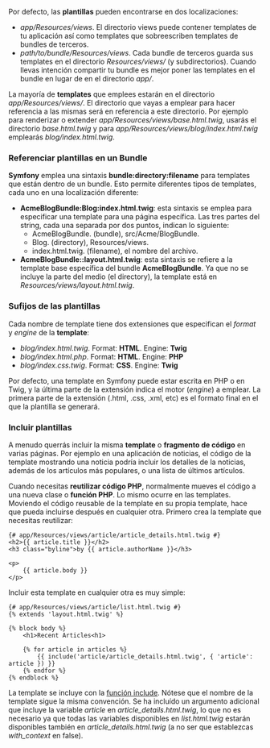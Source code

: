 Por defecto, las **plantillas** pueden encontrarse en dos localizaciones:

*   _app/Resources/views_. El directorio views puede contener templates de tu aplicación así como templates que sobreescriben templates de bundles de terceros.
*   _path/to/bundle/Resources/views_. Cada bundle de terceros guarda sus templates en el directorio _Resources/views/_ (y subdirectorios). Cuando llevas intención compartir tu bundle es mejor poner las templates en el bundle en lugar de en el directorio _app/_. 

La mayoría de **templates** que emplees estarán en el directorio _app/Resources/views/_. El directorio que vayas a emplear para hacer referencia a las mismas será en referencia a este directorio. Por ejemplo para renderizar o extender _app/Resources/views/base.html.twig_, usarás el directorio _base.html.twig_ y para _app/Resources/views/blog/index.html.twig_ emplearás _blog/index.html.twig_. 

### Referenciar plantillas en un Bundle

**Symfony** emplea una sintaxis **bundle:directory:filename** para templates que están dentro de un bundle. Esto permite diferentes tipos de templates, cada uno en una localización diferente:

*   **AcmeBlogBundle:Blog:index.html.twig**: esta sintaxis se emplea para especificar una template para una página específica. Las tres partes del string, cada una separada por dos puntos, indican lo siguiente:
    *   AcmeBlogBundle. (bundle), src/Acme/BlogBundle.
    *   Blog. (directory), Resources/views.
    *   index.html.twig. (filename), el nombre del archivo.
*   **AcmeBlogBundle::layout.html.twig**: esta sintaxis se refiere a la template base específica del bundle **AcmeBlogBundle**. Ya que no se incluye la parte del medio (el directory), la template está en _Resources/views/layout.html.twig_. 

### Sufijos de las plantillas

Cada nombre de template tiene dos extensiones que especifican el _format_ y _engine_ de la **template**:

*   _blog/index.html.twig_. Format: **HTML**. Engine: **Twig**
*   _blog/index.html.php_. Format: **HTML**. Engine: **PHP**
*   _blog/index.css.twig_. Format: **CSS**. Engine: **Twig**

Por defecto, una template en Symfony puede estar escrita en PHP o en Twig, y la última parte de la extensión indica el motor (_engine_) a emplear. La primera parte de la extensión (.html, .css, .xml, etc) es el formato final en el que la plantilla se generará.

### Incluir plantillas

A menudo querrás incluir la misma **template** o **fragmento de código** en varias páginas. Por ejemplo en una aplicación de noticias, el código de la template mostrando una noticia podría incluir los detalles de la noticias, además de los artículos más populares, o una lista de últimos artículos.

Cuando necesitas **reutilizar código PHP**, normalmente mueves el código a una nueva clase o **función PHP**. Lo mismo ocurre en las templates. Moviendo el código reusable de la template en su propia template, hace que pueda incluirse después en cualquier otra. Primero crea la template que necesitas reutilizar:

```
{# app/Resources/views/article/article_details.html.twig #}
<h2>{{ article.title }}</h2>
<h3 class="byline">by {{ article.authorName }}</h3>

<p>
    {{ article.body }}
</p>
```

Incluir esta template en cualquier otra es muy simple:

```
{# app/Resources/views/article/list.html.twig #}
{% extends 'layout.html.twig' %}

{% block body %}
    <h1>Recent Articles<h1>

    {% for article in articles %}
        {{ include('article/article_details.html.twig', { 'article': article }) }}
    {% endfor %}
{% endblock %}
```

La template se incluye con la [función include](http://diego.com.es/funciones-en-twig#include). Nótese que el nombre de la template sigue la misma convención. Se ha incluído un argumento adicional que incluye la variable _article_ en _article_details.html.twig_, lo que no es necesario ya que todas las variables disponibles en _list.html.twig_ estarán disponibles también en _article_details.html.twig_ (a no ser que establezcas _with_context_ en false).